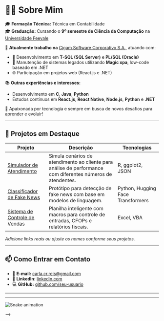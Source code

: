 # 👩‍💻 Sobre Mim

🎓 **Formação Técnica:** Técnica em Contabilidade  
🎓 **Graduação:** Cursando o **9º semestre de Ciência da Computação** na [Universidade Feevale](https://www.feevale.br)  

💼 **Atualmente trabalho na** [Cigam Software Corporativo S.A.](https://www.cigam.com.br), atuando com:
- 💾 Desenvolvimento em **T-SQL (SQL Server)** e **PL/SQL (Oracle)**
- 🔧 Manutenção de sistemas legados utilizando **Magic xpa**, low-code baseado em .NET
- 🌐 Participação em projetos web (React.js e .NET)

📚 **Outras experiências e interesses:**
- Desenvolvimento em **C**, **Java**, **Python**
- Estudos contínuos em **React.js**, **React Native**, **Node.js**, **Python** e **.NET**

🚀 Apaixonada por tecnologia e sempre em busca de novos desafios para aprender e evoluir!

---

## 💼 Projetos em Destaque

| Projeto | Descrição | Tecnologias |
|--------|-----------|-------------|
| [Simulador de Atendimento](https://github.com/seu-usuario/simulador-atendimento) | Simula cenários de atendimento ao cliente para análise de performance com diferentes números de atendentes. | R, ggplot2, JSON |
| [Classificador de Fake News](https://github.com/seu-usuario/classificador-fake-news) | Protótipo para detecção de fake news com base em modelos de linguagem. | Python, Hugging Face Transformers |
| [Sistema de Controle de Vendas](https://github.com/seu-usuario/controle-vendas) | Planilha inteligente com macros para controle de entradas, CFOPs e relatórios fiscais. | Excel, VBA |

*Adicione links reais ou ajuste os nomes conforme seus projetos.*

---

## 📫 Como Entrar em Contato

- 📧 **E-mail:** [carla.cr.reis@gmail.com](mailto:carla.cr.reis@gmail.com)  
- 💼 **LinkedIn:** [linkedin.com](https://www.linkedin.com/in/carla-reis-60888413b/)  
- 💻 **GitHub:** [github.com/seu-usuario](https://github.com/carla-reis-cr)

---



<hr />


![Snake animation](https://github.com/carla-reis-cr/carla-reis-cr/blob/output/github-contribution-grid-snake.svg)

</div>
-->
